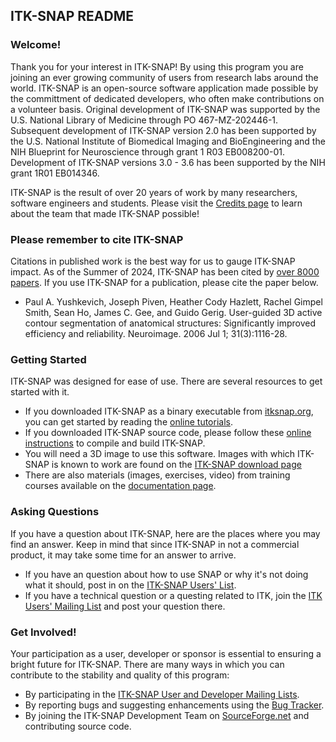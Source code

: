 ITK-SNAP README
-----------------

### Welcome!

Thank you for your interest in ITK-SNAP! By using this program you are joining
an ever growing community of users from research labs around the world.
ITK-SNAP is an open-source software application made possible by the
committment of dedicated developers, who often make contributions on a
volunteer basis. Original development of ITK-SNAP was supported by the U.S.
National Library of Medicine through PO 467-MZ-202446-1. Subsequent
development of ITK-SNAP version 2.0 has been supported by the U.S. National
Institute of Biomedical Imaging and BioEngineering and the NIH Blueprint for
Neuroscience through grant 1 R03 EB008200-01. Development of ITK-SNAP versions
3.0 - 3.6 has been supported by the NIH grant 1R01 EB014346. 

ITK-SNAP is the result of over 20 years of work by many researchers, software
engineers and students. Please visit the [Credits page](http:/itksnap.org/credits.php) 
to learn about the team that made ITK-SNAP possible!

### Please remember to cite ITK-SNAP

Citations in published work is the best way for us to gauge ITK-SNAP impact.
As of the Summer of 2024, ITK-SNAP has been cited by [over 8000 papers](https://goo.gl/YoM9EK). 
If you use ITK-SNAP for a publication, please cite the paper below.

* Paul A. Yushkevich, Joseph Piven, Heather Cody Hazlett, Rachel Gimpel Smith,
  Sean Ho, James C. Gee, and Guido Gerig. User-guided 3D active contour
  segmentation of anatomical structures: Significantly improved efficiency and
  reliability. Neuroimage. 2006 Jul 1; 31(3):1116-28. 

### Getting Started 

ITK-SNAP was designed for ease of use. There are several resources to get
started with it. 

*   If you downloaded ITK-SNAP as a binary executable from
    [itksnap.org](http://www.itksnap.org/download/snap), you can get started
    by reading the [online tutorials](http://www.itksnap.org/pmwiki/pmwiki.php?n=Documentation.HomePage).
*   If you downloaded ITK-SNAP source code, please follow these [online
    instructions](http://www.itksnap.org/pmwiki/pmwiki.php?n=Documentation.BuildingITK-SNAP)
    to compile and build ITK-SNAP.
*   You will need a 3D image to use this software. Images with which ITK-SNAP
    is known to work are found on the [ITK-SNAP download page](http://www.itksnap.org/download/snap)
*   There are also materials (images, exercises, video) from training courses
    available on the [documentation page](http://www.itksnap.org/pmwiki/pmwiki.php?n=Documentation.SNAP3). 

### Asking Questions

If you have a question about ITK-SNAP, here are the places where you may find an answer. Keep in mind that since ITK-SNAP in not a commercial product, it may take some time for an answer to arrive.

*   If you have an question about how to use SNAP or why it's not doing what
    it should, post in on the [ITK-SNAP Users' List](http://www.itksnap.org/pmwiki/pmwiki.php?n=MailingLists).
*   If you have a technical question or a questing related to ITK, join the 
    [ITK Users' Mailing List](http://www.itk.org/HTML/MailingLists.htm) and
    post your question there.

### Get Involved!

Your participation as a user, developer or sponsor is essential to ensuring a
bright future for ITK-SNAP. There are many ways in which you can contribute to
the stability and quality of this program:

*   By participating in the [ITK-SNAP User and Developer Mailing Lists](http://www.itksnap.org/pmwiki/pmwiki.php?n=MailingLists).
*   By reporting bugs and suggesting enhancements using the [Bug Tracker](http://www.itksnap.org/pmwiki/pmwiki.php?n=Main.BugTracker).
*   By joining the ITK-SNAP Development Team on [SourceForge.net](http://sourceforge.net/projects/itk-snap) and contributing source code.

